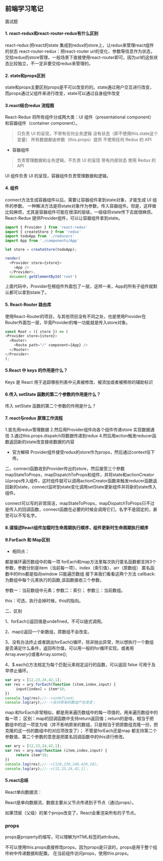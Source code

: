 <h2>前端学习笔记</h2>
<p>面试题</p>

#### 1. react-redux和react-router-redux有什么区别
react-redux:把react的state 集成到redux的store上，让redux来管理react组件的状态
react-router-redux：把react-router url的变化、参数等信息作为状态，交给redux的store管理，一般场景下直接使用react-router即可，因为url的这些状态比较独立，不一定非要交给redux来管理的。

#### 2. state和props区别
state和props主要区别props是不可以改变的的。state通过用户交互进行改变，而props通过父组件来进行改变，state可以通过自身组件改变

#### 3.react结合redux 流程图
React-Redux 将所有组件分成两大类：UI 组件（presentational component）和容器组件（container component）。
>只负责 UI 的呈现，不带有任何业务逻辑
没有状态（即不使用this.state这个变量）
所有数据都由参数（this.props）提供
不使用任何 Redux 的 API

* 容器组件
>负责管理数据和业务逻辑，不负责 UI 的呈现
带有内部状态
使用 Redux 的 API

UI 组件负责 UI 的呈现，容器组件负责管理数据和逻辑。



#### 4. <Provider>组件
connect方法生成容器组件以后，需要让容器组件拿到state对象，才能生成 UI 组件的参数。
一种解决方法是将state对象作为参数，传入容器组件。但是，这样做比较麻烦，尤其是容器组件可能在很深的层级，一级级将state传下去就很麻烦。
React-Redux 提供Provider组件，可以让容器组件拿到state。
```js
import { Provider } from 'react-redux'
import { createStore } from 'redux'
import todoApp from './reducers'
import App from './components/App'

let store = createStore(todoApp);

render(
  <Provider store={store}>
    <App />
  </Provider>,
  document.getElementById('root')
  ```
  上面代码中，Provider在根组件外面包了一层，这样一来，App的所有子组件就默认都可以拿到state了。

  #### 5. React-Router 路由库

  使用React-Router的项目，与其他项目没有不同之处，也是使用Provider在Router外面包一层，毕竟Provider的唯一功能就是传入store对象。
  ```js
  const Root = ({ store }) => (
  <Provider store={store}>
    <Router>
      <Route path="/" component={App} />
    </Router>
  </Provider>
);
```

#### 5.React 中 keys 的作用是什么？
Keys 是 React 用于追踪哪些列表中元素被修改、被添加或者被移除的辅助标识


#### 6.传入 setState 函数的第二个参数的作用是什么？
传入 setState 函数的第二个参数的作用是什么？

#### 7. react与redux 原理工作流程
1.首先用redux管理数据  2.然后用Provider组件向各个组件传递store 实现数据通信
3.通过this.props.dispatch将数据传递到redux
4.然后用action触发reducer函数返回新的state改变接收数据的内容

* 官方解释
Provider组件接受redux的store作为props，然后通过context往下传。

二、connect函数收到Provider传出的store，然后接受三个参数mapStateToProps，mapDispatchToProps和组件，并将state和actionCreator以props传入组件，这时组件就可以调用actionCreator函数来触发reducer函数返回新的state，connect监听到state变化调用setState更新组件并将新的state传入组件。

connect可以写的非常简洁，mapStateToProps，mapDispatchToProps只不过是传入的回调函数，connect函数在必要的时候会调用它们，名字不是固定的，甚至可以不写名字。


#### 8.请描述React组件加载时生命周期执行顺序，组件更新时生命周期执行顺序

#### 9.ForEach 和 Map区别
* 相同点：

都是循环遍历数组中的每一项
forEach和map方法里每次执行匿名函数都支持3个参数，参数分别是item（当前每一项）、index（索引值）、arr（原数组）
匿名函数中的this都是指向window
只能遍历数组
接下来我们看看这两个方法
callback: 为数组中每个元素执行的函数,该函数接收三个参数，

参数一：当前数组中元素；参数二：索引； 参数三：当前数组。

this：可选，执行会掉时候，this的指向。

二、区别

1、forEach()返回值是undefined，不可以链式调用。

2、map()返回一个新数组，原数组不会改变。

3、没有办法终止或者跳出forEach()循环，除非抛出异常，所以想执行一个数组是否满足什么条件，返回布尔值，可以用一般的for循环实现，或者用Array.every()或者Array.some();

4、$.each()方法规定为每个匹配元素规定运行的函数，可以返回 false 可用于及早停止循环。


```js
var ary = [12,23,24,42,1];
var res = ary.forEach(function (item,index,input) {
     input[index] = item*10;
})
console.log(res);//-->undefined;
console.log(ary);//-->会对原来的数组产生改变；
```

map:和forEach非常相似，都是用来遍历数组中的每一项值的，用来遍历数组中的每一项；
区别：map的回调函数中支持return返回值；return的是啥，相当于把数组中的这一项变为啥（并不影响原来的数组，只是相当于把原数组克隆一份，把克隆的这一份的数组中的对应项改变了）；
不管是forEach还是map 都支持第二个参数值，第二个参数的意思是把匿名回调函数中的this进行修改。
```js
var ary = [12,23,24,42,1];
var res = ary.map(function (item,index,input) {
     return item*10;
})
console.log(res);//-->[120,230,240,420,10];
console.log(ary);//-->[12,23,24,42,1]；
```


#### 5.react总结
React单向数据流：

React是单向数据流，数据主要从父节点传递到子节点（通过props）。

如果顶层（父级）的某个props改变了，React会重渲染所有的子节点。

### props
props是property的缩写，可以理解为HTML标签的attribute。

不可以使用this.props直接修改props，因为props是只读的，props是用于整个组件树中传递数据和配置。
在当前组件访问props，使用this.props。
